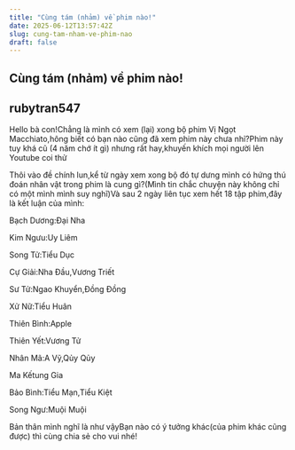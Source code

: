 ```yaml
---
title: "Cùng tám (nhảm) về phim nào!"
date: 2025-06-12T13:57:42Z
slug: cung-tam-nham-ve-phim-nao
draft: false
---
```


## Cùng tám (nhảm) về phim nào!

## rubytran547

Hello bà con!Chẳng là mình có xem (lại) xong bộ phim Vị Ngọt Macchiato,hông biết có bạn nào cũng đã xem phim này chưa nhỉ?Phim này tuy khá cũ (4 năm chớ ít gì) nhưng rất hay,khuyến khích mọi người lên Youtube coi thử
 
Thôi vào đề chính lun,kể từ ngày xem xong bộ đó tự dưng mình có hứng thú đoán nhân vật trong phim là cung
gì?(Mình tin chắc chuyện này không chỉ có một mình mình suy nghĩ)Và sau 2 ngày liên tục xem hết 18 tập
phim,đây là kết luận của mình:
 
Bạch Dương:Đại Nha
 
Kim Ngưu:Uy Liêm
 
Song Tử:Tiểu Dục
 
Cự Giải:Nha Đầu,Vương Triết
 
Sư Tử:Ngao Khuyển,Đồng Đồng
 
Xử Nữ:Tiểu Huân
 
Thiên Bình:Apple
 
Thiên Yết:Vương Tử
 
Nhân Mã:A Vỹ,Qủy Qủy
 
Ma Kếtung Gia
 
Bảo Bình:Tiểu Mạn,Tiểu Kiệt
 
Song Ngư:Muội Muội
 
Bản thân mình nghĩ là như vậyBạn nào có ý tưởng khác(của phim khác cũng được) thì cùng chia sẻ cho vui nhé!